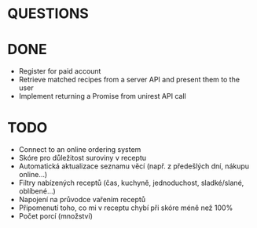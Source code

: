 # QUESTIONS

# DONE

- Register for paid account
- Retrieve matched recipes from a server API and present them to the user
- Implement returning a Promise from unirest API call

# TODO

- Connect to an online ordering system
- Skóre pro důležitost suroviny v receptu
- Automatická aktualizace seznamu věcí (např. z předešlých dní, nákupu online…)
- Filtry nabízených receptů (čas, kuchyně, jednoduchost, sladké/slané, oblíbené…)
- Napojení na průvodce vařením receptů
- Připomenutí toho, co mi v receptu chybí při skóre méně než 100%
- Počet porcí (množství)
